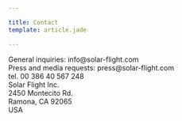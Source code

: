 ```yaml
---

title: Contact
template: article.jade

---
```


<div>
General inquiries: info@solar-flight.com
</div>
<div>
Press and media requests: press@solar-flight.com
</div>
<div>
tel. 00 386 40 567 248
</div>
<div>
Solar Flight Inc.<br />
2450 Montecito Rd.<br />
Ramona, CA  92065<br />
USA
</div>
